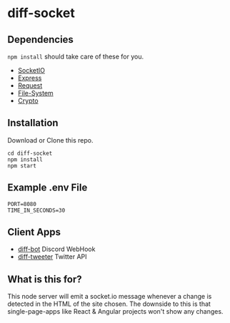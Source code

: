 # diff-socket

## Dependencies

`npm install` should take care of these for you.

- [SocketIO](https://github.com/socketio/socket.io)
- [Express](https://github.com/expressjs/express)
- [Request](https://github.com/request/request)
- [File-System](https://github.com/douzi8/file-system)
- [Crypto](https://github.com/npm/deprecate-holder)

## Installation

Download or Clone this repo.

```
cd diff-socket
npm install
npm start
```

## Example .env File

```
PORT=8080
TIME_IN_SECONDS=30
```

## Client Apps

- [diff-bot](https://github.com/mattlgroff/diff-bot) Discord WebHook
- [diff-tweeter](https://github.com/mattlgroff/diff-tweeter) Twitter API

## What is this for?

This node server will emit a socket.io message whenever a change is detected in the HTML of the site chosen.
The downside to this is that single-page-apps like React & Angular projects won't show any changes.
